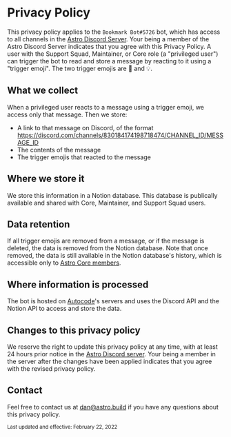 # Privacy Policy

This privacy policy applies to the `Bookmark Bot#5726` bot, which has access to all channels in the [Astro Discord Server](https://astro.build/chat). Your being a member of the Astro Discord Server indicates that you agree with this Privacy Policy.
A user with the Support Squad, Maintainer, or Core role (a "privileged user") can trigger the bot to read and store a message by reacting to it using a "trigger emoji". The two trigger emojis are 💌 and 💡. 

## What we collect

When a privileged user reacts to a message using a trigger emoji, we access only that message. Then we store:

-   A link to that message on Discord, of the format https://discord.com/channels/830184174198718474/CHANNEL_ID/MESSAGE_ID
-   The contents of the message
-   The trigger emojis that reacted to the message

## Where we store it

We store this information in a Notion database. This database is publically available and shared with Core, Maintainer, and Support Squad users.

## Data retention

If all trigger emojis are removed from a message, or if the message is deleted, the data is removed from the Notion database. Note that once removed, the data is still available in the Notion database's history, which is accessible only to [Astro Core members](https://github.com/withastro/.github/blob/main/GOVERNANCE.md#level-3-l3---core).

## Where information is processed

The bot is hosted on [Autocode](https://autocode.com)'s servers and uses the Discord API and the Notion API to access and store the data.

## Changes to this privacy policy

We reserve the right to update this privacy policy at any time, with at least 24 hours prior notice in the [Astro Discord server](https://astro.build/chat). Your being a member in the server after the changes have been applied indicates that you agree with the revised privacy policy.

## Contact

Feel free to contact us at [dan@astro.build](mailto:dan@astro.build) if you have any questions about this privacy policy.

<sub>Last updated and effective: February 22, 2022</sub>
